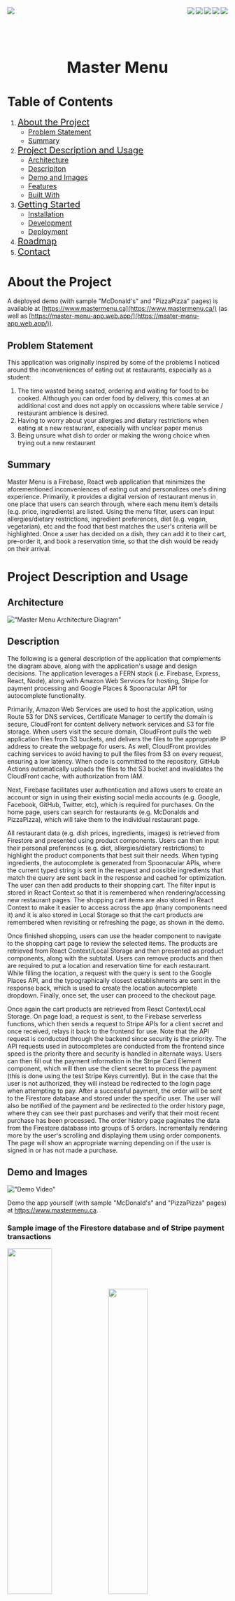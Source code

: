 <div>
  <!-- <img align="left" src="https://badges.pufler.dev/created/Ayush-Warikoo/Master-Menu" /> -->
  <img align="left" src="https://badges.pufler.dev/updated/Ayush-Warikoo/Master-Menu" />
  <img align="right" src="https://img.shields.io/badge/Express.js-000000?style=for-the-badge&logo=express&logoColor=white" />
  <img align="right" src="https://img.shields.io/badge/Node.js-339933?style=for-the-badge&logo=nodedotjs&logoColor=white" />
  <img align="right" src="https://img.shields.io/badge/Amazon_AWS-FF9900?style=for-the-badge&logo=amazonaws&logoColor=white" />
  <img align="right" src="https://img.shields.io/badge/firebase-ffca28?style=for-the-badge&logo=firebase&logoColor=black" />
  <img align="right" src="https://img.shields.io/badge/React-20232A?style=for-the-badge&logo=react&logoColor=61DAFB" />
</div>

</br></br></br>

<div align="center">
  <h1 style="font-size:36px;"> Master Menu </h1>
</div>

# Table of Contents

  <ol>
    <li>
      <a style="font-size:20px;" href="#about-the-project">About the Project</a>
      <ul>
        <li><a style="font-size:16px;" href="#problem-statement"> Problem Statement </a></li>
        <li><a style="font-size:16px;" href="#summary"> Summary </a></li>
      </ul>
    </li>
    <li>
      <a style="font-size:20px;" href="#project-description-and-usage">Project Description and Usage</a>
      <ul>
        <li><a style="font-size:16px;" href="#architecture">Architecture</a></li>
        <li><a style="font-size:16px;" href="#description">Descripiton</a></li>
        <li><a style="font-size:16px;" href="#demo-and-images">Demo and Images</a></li>
        <li><a style="font-size:16px;" href="#features">Features </a></li>
        <li><a style="font-size:16px;" href="#built-with">Built With</a></li>
      </ul>
    </li>
    <li>
      <a style="font-size:20px;" href="#getting-started">Getting Started</a>
      <ul>
        <li><a style="font-size:16px;" href="#installation">Installation</a></li>
        <li><a style="font-size:16px;" href="#development">Development</a></li>
        <li><a style="font-size:16px;" href="#deployment">Deployment</a></li>
      </ul>
    </li>
    <li><a style="font-size:20px;" href="#roadmap">Roadmap</a></li>
    <li><a style="font-size:20px;" href="#contact">Contact</a></li>
  </ol>

# About the Project

A deployed demo (with sample "McDonald's" and "PizzaPizza" pages) is available at [https://www.mastermenu.ca](https://www.mastermenu.ca/) (as well as [https://master-menu-app.web.app/](https://master-menu-app.web.app/)).

## Problem Statement

This application was originally inspired by some of the problems I noticed around the inconveniences of eating out at restaurants, especially as a student:

1. The time wasted being seated, ordering and waiting for food to be cooked. Although you can order food by delivery, this comes at an additional cost and does not apply on occassions where table service / restaurant ambience is desired.
2. Having to worry about your allergies and dietary restrictions when eating at a new restaurant, especially with unclear paper menus
3. Being unsure what dish to order or making the wrong choice when trying out a new restaurant

## Summary

Master Menu is a Firebase, React web application that minimizes the aforementioned inconveniences of eating out and personalizes one's dining experience. Primarily, it provides a digital version of restaurant menus in one place that users can search through, where each menu item’s details (e.g. price, ingredients) are listed. Using the menu filter, users can input allergies/dietary restrictions, ingredient preferences, diet (e.g. vegan, vegetarian), etc and the food that best matches the user's criteria will be highlighted. Once a user has decided on a dish, they can add it to their cart, pre-order it, and book a reservation time, so that the dish would be ready on their arrival.

# Project Description and Usage

## Architecture

!["Master Menu Architecture Diagram"](readme-assets/MasterMenuDiagramV3.jpg)

## Description

The following is a general description of the application that complements the diagram above, along with the application's usage and design decisions. The application leverages a FERN stack (i.e. Firebase, Express, React, Node), along with Amazon Web Services for hosting, Stripe for payment processing and Google Places & Spoonacular API for autocomplete functionality.

Primarily, Amazon Web Services are used to host the application, using Route 53 for DNS services, Certificate Manager to certify the domain is secure, CloudFront for content delivery network services and S3 for file storage. When users visit the secure domain, CloudFront pulls the web application files from S3 buckets, and delivers the files to the appropriate IP address to create the webpage for users. As well, CloudFront provides caching services to avoid having to pull the files from S3 on every request, ensuring a low latency. When code is committed to the repository, GitHub Actions automatically uploads the files to the S3 bucket and invalidates the CloudFront cache, with authorization from IAM.

Next, Firebase facilitates user authentication and allows users to create an account or sign in using their existing social media accounts (e.g. Google, Facebook, GitHub, Twitter, etc), which is required for purchases. On the home page, users can search for restaurants (e.g. McDonalds and PizzaPizza), which will take them to the individual restaurant page.

All restaurant data (e.g. dish prices, ingredients, images) is retrieved from Firestore and presented using product components. Users can then input their personal preferences (e.g. diet, allergies/dietary restrictions) to highlight the product components that best suit their needs. When typing ingredients, the autocomplete is generated from Spoonacular APIs, where the current typed string is sent in the request and possible ingredients that match the query are sent back in the response and cached for optimization. The user can then add products to their shopping cart. The filter input is stored in React Context so that it is remembered when rendering/accessing new restaurant pages. The shopping cart items are also stored in React Context to make it easier to access across the app (many components need it) and it is also stored in Local Storage so that the cart products are remembered when revisiting or refreshing the page, as shown in the demo.

Once finished shopping, users can use the header component to navigate to the shopping cart page to review the selected items. The products are retrieved from React Context/Local Storage and then presented as product components, along with the subtotal. Users can remove products and then are required to put a location and reservation time for each restaurant. While filling the location, a request with the query is sent to the Google Places API, and the typographically closest establishments are sent in the response back, which is used to create the location autocomplete dropdown. Finally, once set, the user can proceed to the checkout page.

Once again the cart products are retrieved from React Context/Local Storage. On page load, a request is sent, to the Firebase serverless functions, which then sends a request to Stripe APIs for a client secret and once received, relays it back to the frontend for use. Note that the API request is conducted through the backend since security is the priority. The API requests used in autocompletes are conducted from the frontend since speed is the priority there and security is handled in alternate ways. Users can then fill out the payment information in the Stripe Card Element component, which will then use the client secret to process the payment (this is done using the test Stripe Keys currently). But in the case that the user is not authorized, they will instead be redirected to the login page when attempting to pay. After a successful payment, the order will be sent to the Firestore database and stored under the specific user. The user will also be notified of the payment and be redirected to the order history page, where they can see their past purchases and verify that their most recent purchase has been processed. The order history page paginates the data from the Firestore database into groups of 5 orders. Incrementally rendering more by the user's scrolling and displaying them using order components. The page will show an appropriate warning depending on if the user is signed in or has not made a purchase.

## Demo and Images

!["Demo Video"](readme-assets/Demo.gif) <br/>

Demo the app yourself (with sample "McDonald's" and "PizzaPizza" pages) at <https://www.mastermenu.ca>.

<h3> Sample image of the Firestore database and of Stripe payment transactions</h3>
<p width="100%" float="left" text-align="center">
  <img src="readme-assets/database.jpg" width="45%" />
  <img src="readme-assets/stripe.jpg" width="42.3%" />
</p>

## Features

The following includes a detailed list of implemented features/details:

- Shopping cart products are cached and therefore remembered after closing the tab
- Initial website render time is under 1.5 seconds on desktop through image management, preloading and CDN caching
- Restaurant pages are completely dynamic, and only require data to be stored in Firestore for a new page to be generated
- Implemented notification system that is responsive to user actions (sign-in, sign-out, purchasing, etc) and restricts/warns users in case of errors
- Supports user sign-ins through Google, Facebook, Twitter, Github or Email account authentication
- Allows users to access the name, price, rating, ingredients and visuals of all dishes from searcheable restaurants
- Allows users to filter dishes based on allergies/dietary restrictions, ingredient preferences, rating minimums, diet or budget limitations
  - The diet options consist of pollopescatarian, pescatarian, vegetarian, vegan and none options
  - Allergies/dietary restrictions and ingredient preferences fields support autocomplete functionality (using debouncing and caching for optimizations)
- Allows users to review their shopping cart products and remove items
- Allows users to input their reservation time and the location of the restaurant
  - The location field supports autocomplete functionality (using debouncing for optimizations)
  - Location is also protected by validation logic
- Implemented payment authorization and processing
- Allows authorized users to retrieve order history
- Uses a secure and certified transfer protocol (HTTPS)
- GitHub Actions deploys the application to AWS S3, invalidates the CloudFront cache and also deploys to Firebase on code commits
- Stying adjusts to any laptop or desktop screen size
- General UI/UX design and functionality using Material-UI
- Uses infinite scrolling to paginate the order history (incorpating throttling for optimization)
- Rendering optimizations utilizing memoization

## Built With

Languages

- JavaScript
- HTML
- CSS

Development Tools/Libraries/Frameworks

- React
  - React Router
  - React Context
  - React DOM
- Firebase
  - Firebase Authentication
  - Firestore (Database)
  - Serverless Cloud Functions
- AWS
  - S3
  - CloudFront
  - Route 53
  - Certificate Manager
  - IAM
  - Budgets
- NodeJS
- Express
- Github Actions

External Services

- Stripe
- Google Places API
- Spoonacular API

Notable Node Packages

- Material UI
- React FirebaseUI
- React Places Autocomplete
- React Select
- React Toastify
- Axios
- Dotenv
- Lodash

# Getting Started

## Installation

This project was bootstrapped with [Create React App](https://github.com/facebook/create-react-app).<br />
In order to run the application, you will have to generate a firebase project and set the configuration. Make sure to decide on a URL to deploy on and set-up the environment variables in the .env files accordingly.

Installs node_modules

```bash
npm install
```

The following personal API keys will also have to be acquired and set to their corresponding environment variables in .env files:

- Firebase API Key
- Stripe (Publishable and Secret) API Keys
- Google Cloud Platform (Places & Maps) API Key
- Spoonacular API Key

Note that in order to set up the user authentication through social media accounts, it requires generating your own ID and Secret Keys for the corresponding social media and setting it up in the firebase authentication console.

You will also need to generate your own AWS Secrets and add them as GitHub Repository Secrets to be used by the GitHub Actions workflow.

## Development

In order to run the app (frontend) locally, which will open [http://localhost:3000](http://localhost:3000), run:

```bash
npm run start
```

In order to locally run the Firebase Functions (backend), navigate to the directory of the functions folder and run:

```bash
firebase serve
```

This is currently set to run at [http://localhost:5001/master-menu-app/us-central1/api](http://localhost:5001/master-menu-app/us-central1/api). <br />
Finally, you will have to change the axios base URL to the corresponding local backend environment variable.

You can then locally test changes to your frontend and backend triggers accordingly.

Miscellaneous:

- For Google Places API, set your domain access restrictions to include your localhost url when testing locally
- For Facebook authentication, one is required to generate a separate set of credentials for local and remote server testing (and switch out the values as needed)
- The Spoonacular API and Google Places API, when using the free plan, have a quota on the number of allowed requests sent per day and month respectively to be aware of

## Deployment

Note that if you have the GitHub Actions set-up, the following will be done automatically when you commit.

Builds the app for production to the `build` folder.<br />
It correctly bundles React in production mode and optimizes the build for the best performance to be ready for deployment

```bash
npm run build
```

Configure firebase and then use it for deployment

```bash
firebase deploy
```

Finally, delete the previous files in your S3 bucket and upload all the files in the updated build folder.

# Roadmap

Currently, I consider the application complete in terms of its purpose as an educational project.
However, in order to turn this into a fully functional product, the next steps would be:

- Developing a separate interface for restaurant owners to input their menus and recieve order updates/reservations
- Rework the home page to also allow search by location and have pages specific to each restaurant location
- Potentially automate franchise page creation through public APIs or web scraping
- More sophisticated menu filtering/sorting options and dish ordering flexibility corresponding to the restaurant
- Allow for more consumer interaction, for example voting on dishes (later sort based on this) or favouriting restaurants/dishes
- Functionality for filtering restaurants, in addition to dishes
- Implementing new diets and adding logic to categorize dishes automatically
- Replace all test and limited free account API Keys

# Contact

Ayush Warikoo - Message me through email or linkedin!

<a href="ayush.warikoo77@gmail.com">
  <img src="https://img.shields.io/badge/Gmail-D14836?style=for-the-badge&logo=gmail&logoColor=white" />
<a href="https://www.linkedin.com/in/ayushwarikoo">
  <img src="https://img.shields.io/badge/linkedin-%230077B5.svg?&style=for-the-badge&logo=linkedin&logoColor=white" />
